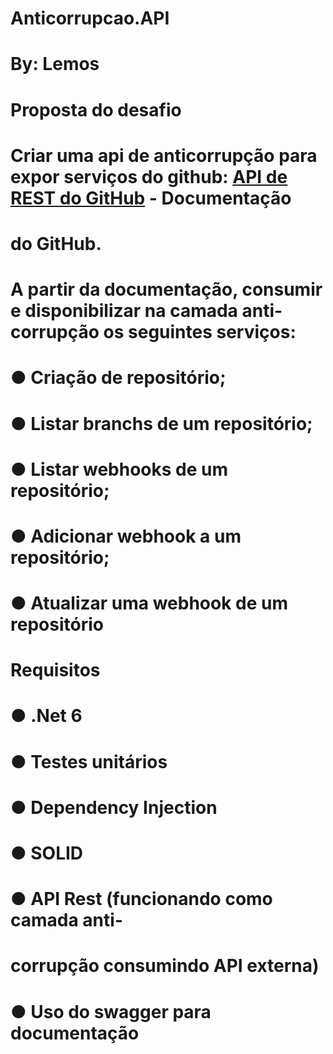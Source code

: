 # Anticorrupcao.API
# By: Lemos
#
# Proposta do desafio
# Criar uma api de anticorrupção para expor serviços do github: [API de REST do GitHub](https://docs.github.com/pt/rest?apiVersion=2022-11-28) - Documentação
# do GitHub.
#
# A partir da documentação, consumir e disponibilizar na camada anti-corrupção os seguintes serviços:
#
#  ● Criação de repositório;
#  ● Listar branchs de um repositório;
#  ● Listar webhooks de um repositório;
#  ● Adicionar webhook a um repositório;
#  ● Atualizar uma webhook de um repositório

# Requisitos

# ● .Net 6
# ● Testes unitários
# ● Dependency Injection
# ● SOLID
# ● API Rest (funcionando como camada anti-
# corrupção consumindo API externa)
# ● Uso do swagger para documentação
